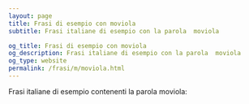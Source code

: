 ```yaml
---
layout: page
title: Frasi di esempio con moviola 
subtitle: Frasi italiane di esempio con la parola  moviola

og_title: Frasi di esempio con moviola 
og_description: Frasi italiane di esempio con la parola  moviola
og_type: website
permalink: /frasi/m/moviola.html
---
```


Frasi italiane di esempio contenenti la parola moviola:



